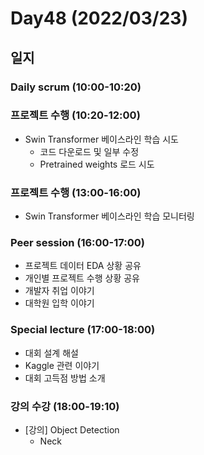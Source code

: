 # Day48 (2022/03/23)

## 일지

### Daily scrum (10:00-10:20)

### 프로젝트 수행 (10:20-12:00)

  * Swin Transformer 베이스라인 학습 시도
    * 코드 다운로드 및 일부 수정
    * Pretrained weights 로드 시도

### 프로젝트 수행 (13:00-16:00)

  * Swin Transformer 베이스라인 학습 모니터링

### Peer session (16:00-17:00)

  * 프로젝트 데이터 EDA 상황 공유
  * 개인별 프로젝트 수행 상황 공유
  * 개발자 취업 이야기
  * 대학원 입학 이야기

### Special lecture (17:00-18:00)

  * 대회 설계 해설
  * Kaggle 관련 이야기
  * 대회 고득점 방법 소개

### 강의 수강 (18:00-19:10)

  * [강의] Object Detection
    * Neck

